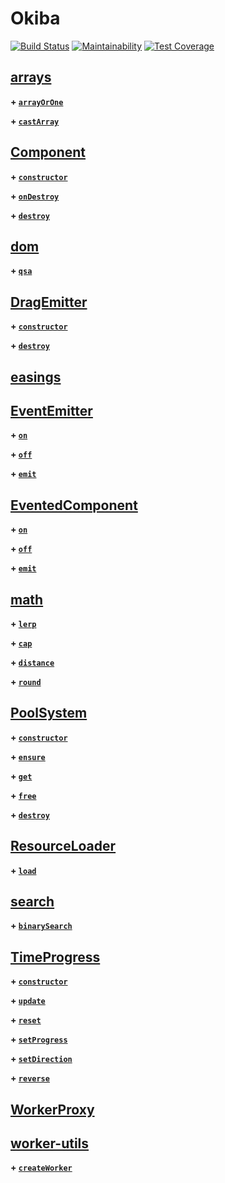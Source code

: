 # Okiba


[![Build Status](https://semaphoreci.com/api/v1/okiba-gang/okiba/branches/master/shields_badge.svg)](https://semaphoreci.com/okiba-gang/okiba)
[![Maintainability](https://api.codeclimate.com/v1/badges/29a8700f940f1019e52e/maintainability)](https://codeclimate.com/github/okiba-gang/okiba/maintainability)
[![Test Coverage](https://api.codeclimate.com/v1/badges/29a8700f940f1019e52e/test_coverage)](https://codeclimate.com/github/okiba-gang/okiba/test_coverage)



## [arrays](https://github.com/okiba-gang/okiba/tree/master/packages/packages/arrays)

  
  
**\+ [`arrayOrOne`](https://github.com/okiba-gang/okiba/tree/master/packages/arrays#arrayOrOne)**
  
**\+ [`castArray`](https://github.com/okiba-gang/okiba/tree/master/packages/arrays#castArray)**
  
  

## [Component](https://github.com/okiba-gang/okiba/tree/master/packages/packages/Component)

  
  
**\+ [`constructor`](https://github.com/okiba-gang/okiba/tree/master/packages/Component#Component)**
  
**\+ [`onDestroy`](https://github.com/okiba-gang/okiba/tree/master/packages/Component#onDestroy)**
  
**\+ [`destroy`](https://github.com/okiba-gang/okiba/tree/master/packages/Component#destroy)**
  
  

## [dom](https://github.com/okiba-gang/okiba/tree/master/packages/packages/dom)

  
  
**\+ [`qsa`](https://github.com/okiba-gang/okiba/tree/master/packages/dom#qsa)**
  
  

## [DragEmitter](https://github.com/okiba-gang/okiba/tree/master/packages/packages/DragEmitter)

  
  
**\+ [`constructor`](https://github.com/okiba-gang/okiba/tree/master/packages/DragEmitter#DragEmitter)**
  
**\+ [`destroy`](https://github.com/okiba-gang/okiba/tree/master/packages/DragEmitter#destroy)**
  
  

## [easings](https://github.com/okiba-gang/okiba/tree/master/packages/packages/easings)

  
  
  

## [EventEmitter](https://github.com/okiba-gang/okiba/tree/master/packages/packages/EventEmitter)

  
  
**\+ [`on`](https://github.com/okiba-gang/okiba/tree/master/packages/EventEmitter#on)**
  
**\+ [`off`](https://github.com/okiba-gang/okiba/tree/master/packages/EventEmitter#off)**
  
**\+ [`emit`](https://github.com/okiba-gang/okiba/tree/master/packages/EventEmitter#emit)**
  
  

## [EventedComponent](https://github.com/okiba-gang/okiba/tree/master/packages/packages/EventedComponent)

  
  
**\+ [`on`](https://github.com/okiba-gang/okiba/tree/master/packages/EventedComponent#on)**
  
**\+ [`off`](https://github.com/okiba-gang/okiba/tree/master/packages/EventedComponent#off)**
  
**\+ [`emit`](https://github.com/okiba-gang/okiba/tree/master/packages/EventedComponent#emit)**
  
  

## [math](https://github.com/okiba-gang/okiba/tree/master/packages/packages/math)

  
  
**\+ [`lerp`](https://github.com/okiba-gang/okiba/tree/master/packages/math#lerp)**
  
**\+ [`cap`](https://github.com/okiba-gang/okiba/tree/master/packages/math#cap)**
  
**\+ [`distance`](https://github.com/okiba-gang/okiba/tree/master/packages/math#distance)**
  
**\+ [`round`](https://github.com/okiba-gang/okiba/tree/master/packages/math#round)**
  
  

## [PoolSystem](https://github.com/okiba-gang/okiba/tree/master/packages/packages/PoolSystem)

  
  
**\+ [`constructor`](https://github.com/okiba-gang/okiba/tree/master/packages/PoolSystem#PoolSystem)**
  
**\+ [`ensure`](https://github.com/okiba-gang/okiba/tree/master/packages/PoolSystem#ensure)**
  
**\+ [`get`](https://github.com/okiba-gang/okiba/tree/master/packages/PoolSystem#get)**
  
**\+ [`free`](https://github.com/okiba-gang/okiba/tree/master/packages/PoolSystem#free)**
  
**\+ [`destroy`](https://github.com/okiba-gang/okiba/tree/master/packages/PoolSystem#destroy)**
  
  

## [ResourceLoader](https://github.com/okiba-gang/okiba/tree/master/packages/packages/ResourceLoader)

  
  
**\+ [`load`](https://github.com/okiba-gang/okiba/tree/master/packages/ResourceLoader#load)**
  
  

## [search](https://github.com/okiba-gang/okiba/tree/master/packages/packages/search)

  
  
**\+ [`binarySearch`](https://github.com/okiba-gang/okiba/tree/master/packages/search#binarySearch)**
  
  

## [TimeProgress](https://github.com/okiba-gang/okiba/tree/master/packages/packages/TimeProgress)

  
  
**\+ [`constructor`](https://github.com/okiba-gang/okiba/tree/master/packages/TimeProgress#TimeProgress)**
  
**\+ [`update`](https://github.com/okiba-gang/okiba/tree/master/packages/TimeProgress#update)**
  
**\+ [`reset`](https://github.com/okiba-gang/okiba/tree/master/packages/TimeProgress#reset)**
  
**\+ [`setProgress`](https://github.com/okiba-gang/okiba/tree/master/packages/TimeProgress#setProgress)**
  
**\+ [`setDirection`](https://github.com/okiba-gang/okiba/tree/master/packages/TimeProgress#setDirection)**
  
**\+ [`reverse`](https://github.com/okiba-gang/okiba/tree/master/packages/TimeProgress#reverse)**
  
  

## [WorkerProxy](https://github.com/okiba-gang/okiba/tree/master/packages/packages/WorkerProxy)

  
  
  

## [worker-utils](https://github.com/okiba-gang/okiba/tree/master/packages/packages/worker-utils)

  
  
**\+ [`createWorker`](https://github.com/okiba-gang/okiba/tree/master/packages/worker-utils#createWorker)**
  
  


